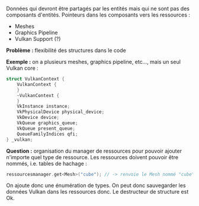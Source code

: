 Données qui devront être partagés par les entités mais qui ne sont pas des composants d'entités. Pointeurs dans les composants vers les ressources :
- Meshes
- Graphics Pipeline
- Vulkan Support (?)

**Problème :** flexibilité des structures dans le code

**Exemple :** on a plusieurs meshes, graphics pipeline, etc..., mais un seul Vulkan core :
```C++
struct VulkanContext {
	VulkanContext {
	}
	~VulkanContext {
	}
	VkInstance instance;
	VkPhysicalDevice physical_device;
	VkDevice device;
	VkQueue graphics_queue;
	VkQueue present_queue;
	QueueFamilyIndices qfi;
} _vulkan;
```
**Question :** organisation du manager de ressources pour pouvoir ajouter n'importe quel type de ressource.
Les ressources doivent pouvoir être nommés, i.e. tables de hachage :
```C++
ressourcesmanager.get<Mesh>("cube"); // -> renvoie le Mesh nommé "cube"
```
On ajoute donc une énumération de types.
On peut donc sauvegarder les données Vulkan dans les ressources donc.
Le destructeur de structure est Ok.